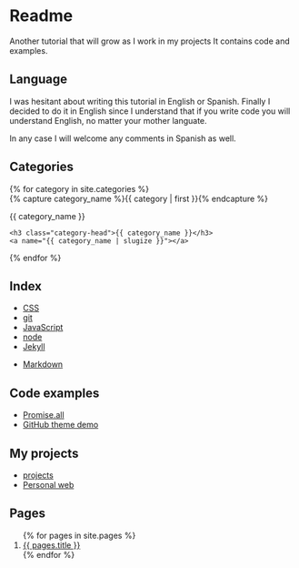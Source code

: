# Readme

Another tutorial that will grow as I work in my projects
It contains code and examples.

## Language

I was hesitant about writing this tutorial in English or Spanish. Finally I decided to do it in English since I understand that if you write code you will understand English, no matter your mother languate.

In any case I will welcome any comments in Spanish as well.

## Categories

<div id="archives">
{% for category in site.categories %}
  <div class="archive-group">
    {% capture category_name %}{{ category | first }}{% endcapture %}
    <div id="#{{ category_name | slugize }}"></div>
    <p>{{ category_name }}</p>

    <h3 class="category-head">{{ category_name }}</h3>
    <a name="{{ category_name | slugize }}"></a>
  </div>
{% endfor %}
</div>

## Index

- [CSS](./docs/css/)
- [git](./docs/git/)
- [JavaScript](./docs/javascript/)
- [node](./docs/node/)
- [Jekyll](./docs/jekyll/)
+ [Markdown](./docs/markdown/)


## Code examples

 - [Promise.all](./code/promise_all.html)
 - [GitHub theme demo](./index-original.md)

## My projects

 + [projects](./docs/projects/)
 + [Personal web](./docs/projects/joseantoniogonzalezjerez.md)


## Pages

<ol>
  {% for pages in site.pages %}
     <li><a href="{{pages.url}}">{{ pages.title }}</a></li>
    {% endfor %}
</ol>